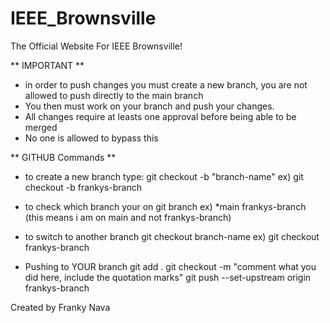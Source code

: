 # IEEE_Brownsville
The Official Website For IEEE Brownsville!

** IMPORTANT **
- in order to push changes you must create a new branch, you are not allowed to push directly to the main branch
- You then must work on your branch and push your changes.
- All changes require at leasts one approval before being able to be merged
- No one is allowed to bypass this

** GITHUB Commands **
- to create a new branch type:
    git checkout -b "branch-name"
    ex) git checkout -b frankys-branch
  
- to check which branch your on
    git branch
    ex) *main
         frankys-branch
    (this means i am on main and not frankys-branch)
  
- to switch to another branch
    git checkout branch-name
    ex) git checkout frankys-branch

- Pushing to YOUR branch
    git add .
    git checkout -m "comment what you did here, include the quotation marks"
    git push --set-upstream origin frankys-branch


  




























Created by Franky Nava
